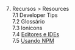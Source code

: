 7. Recursos > Resources  
7.1 Developer Tips  
7.2 Glossário  
7.3 Ionicons  
7.4 [Editores e IDEs](07d-editors-and-ides.md)  
7.5 [Usando NPM](07e-using-npm.md)

